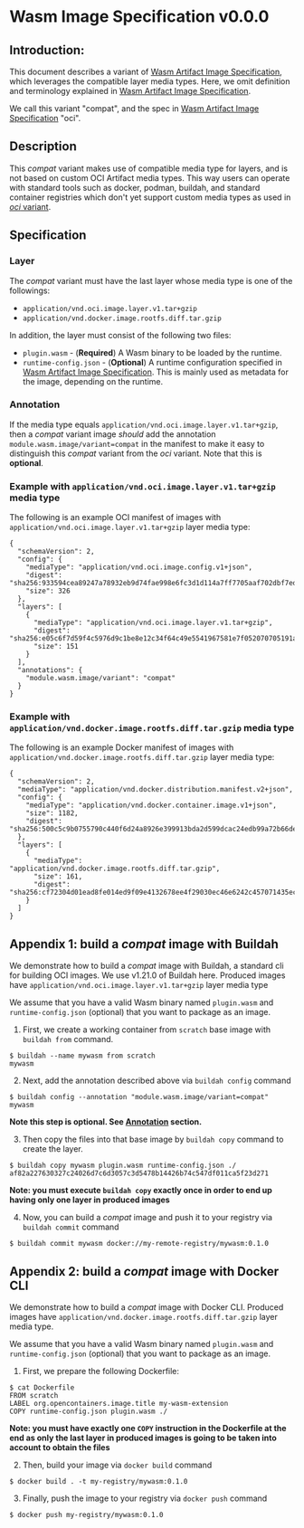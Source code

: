
# Wasm Image Specification v0.0.0

## Introduction:

This document describes a variant of [Wasm Artifact Image Specification](spec.md), which leverages the compatible layer media types. Here, we omit definition and terminology explained in [Wasm Artifact Image Specification](spec.md). 

We call this variant "compat", and the spec in [Wasm Artifact Image Specification](spec.md) "oci".

## Description

This *compat* variant makes use of compatible media type for layers, and is not based on custom OCI Artifact media types. This way users can operate with standard tools such as docker, podman, buildah, and standard container registries which don't yet support custom media types as used in [*oci* variant](spec.md).

## Specification

### Layer

The *compat* variant must have the last layer whose media type is one of the followings:
- `application/vnd.oci.image.layer.v1.tar+gzip`
- `application/vnd.docker.image.rootfs.diff.tar.gzip`

In addition, the layer must consist of the following two files:
- `plugin.wasm` - (**Required**) A Wasm binary to be loaded by the runtime.
- `runtime-config.json` - (**Optional**) A runtime configuration specified in [Wasm Artifact Image Specification](spec.md#Format). This is mainly used as metadata for the image, depending on the runtime.

### Annotation

If the media type equals `application/vnd.oci.image.layer.v1.tar+gzip`, then a *compat* variant image *should* add the annotation `module.wasm.image/variant=compat` in the manifest to make it easy to distinguish this *compat* variant from the *oci* variant. Note that this is **optional**.

### Example with `application/vnd.oci.image.layer.v1.tar+gzip` media type

The following is an example OCI manifest of images with `application/vnd.oci.image.layer.v1.tar+gzip` layer media type:

```
{
  "schemaVersion": 2,
  "config": {
    "mediaType": "application/vnd.oci.image.config.v1+json",
    "digest": "sha256:933594cea89247a78932eb9d74fae998e6fc3d1d114a7ff7705aaf702dbf7edb",
    "size": 326
  },
  "layers": [
    {
      "mediaType": "application/vnd.oci.image.layer.v1.tar+gzip",
      "digest": "sha256:e05c6f7d59f4c5976d9c1be8e12c34f64c49e5541967581e7f052070705191ac",
      "size": 151
    }
  ],
  "annotations": {
    "module.wasm.image/variant": "compat"
  }
}
```

### Example with `application/vnd.docker.image.rootfs.diff.tar.gzip` media type

The following is an example Docker manifest of images with `application/vnd.docker.image.rootfs.diff.tar.gzip` layer media type:

```
{
  "schemaVersion": 2,
  "mediaType": "application/vnd.docker.distribution.manifest.v2+json",
  "config": {
    "mediaType": "application/vnd.docker.container.image.v1+json",
    "size": 1182,
    "digest": "sha256:500c5c9b0755790c440f6d24a8926e399913bda2d599dcac24edb99a72b66de7"
  },
  "layers": [
    {
      "mediaType": "application/vnd.docker.image.rootfs.diff.tar.gzip",
      "size": 161,
      "digest": "sha256:cf72304d01ead8fe014ed9f09e4132678ee4f29030ec46e6242c457071435ec3"
    }
  ]
}
```

## Appendix 1: build a *compat* image with Buildah

We demonstrate how to build a *compat* image with Buildah, a standard cli for building OCI images. We use v1.21.0 of Buildah here. Produced images have `application/vnd.oci.image.layer.v1.tar+gzip` layer media type

We assume that you have a valid Wasm binary named `plugin.wasm` and `runtime-config.json` (optional) that you want to package as an image.

1. First, we create a working container from `scratch` base image with `buildah from` command.

```
$ buildah --name mywasm from scratch
mywasm
```

2. Next, add the annotation described above via `buildah config` command

```
$ buildah config --annotation "module.wasm.image/variant=compat" mywasm
```

**Note this step is optional. See [Annotation](#annotation) section.**


3. Then copy the files into that base image by `buildah copy` command to create the layer.

```
$ buildah copy mywasm plugin.wasm runtime-config.json ./
af82a227630327c24026d7c6d3057c3d5478b14426b74c547df011ca5f23d271
```

**Note: you must execute `buildah copy` exactly once in order to end up having only one layer in produced images**

4. Now, you can build a *compat* image and push it to your registry via `buildah commit` command

```
$ buildah commit mywasm docker://my-remote-registry/mywasm:0.1.0
```

## Appendix 2: build a *compat* image with Docker CLI

We demonstrate how to build a *compat* image with Docker CLI. Produced images have `application/vnd.docker.image.rootfs.diff.tar.gzip` layer media type.

We assume that you have a valid Wasm binary named `plugin.wasm` and `runtime-config.json` (optional) that you want to package as an image.

1. First, we prepare the following Dockerfile:

```
$ cat Dockerfile
FROM scratch
LABEL org.opencontainers.image.title my-wasm-extension
COPY runtime-config.json plugin.wasm ./
```

**Note: you must have exactly one `COPY` instruction in the Dockerfile at the end as only the last layer in produced images is going to be taken into account to obtain the files**

2. Then, build your image via `docker build` command

```
$ docker build . -t my-registry/mywasm:0.1.0
```

3. Finally, push the image to your registry via `docker push` command

```
$ docker push my-registry/mywasm:0.1.0
```
